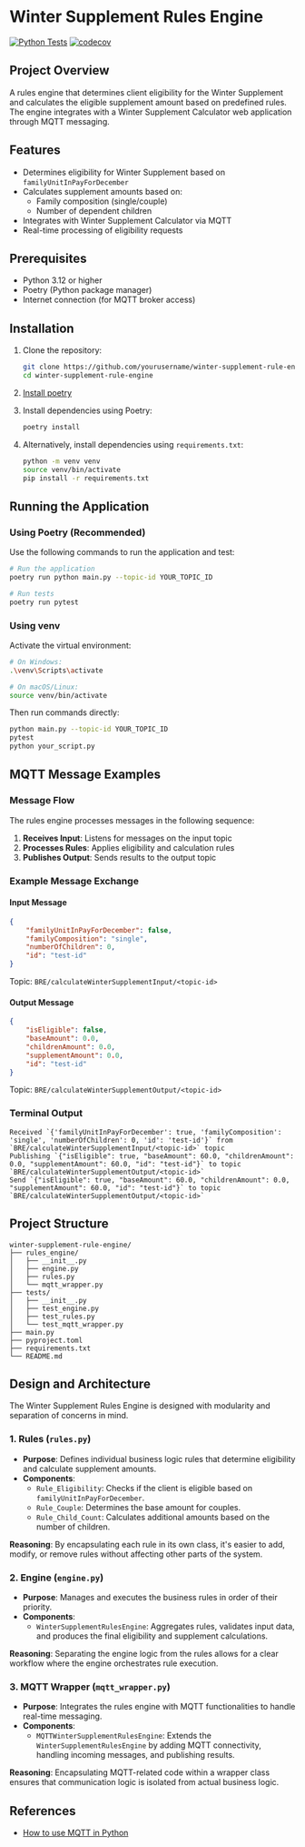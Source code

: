 # Winter Supplement Rules Engine

[![Python Tests](https://github.com/Yurui-Feng/winter-supplement-rules-engine/actions/workflows/python-test.yml/badge.svg)](https://github.com/Yurui-Feng/winter-supplement-rules-engine/actions/workflows/python-tests.yml)
[![codecov](https://codecov.io/gh/Yurui-Feng/winter-supplement-rules-engine/branch/main/graph/badge.svg)](https://codecov.io/gh/Yurui-Feng/winter-supplement-rules-engine)

## Project Overview

A rules engine that determines client eligibility for the Winter Supplement and calculates the eligible supplement amount based on predefined rules. The engine integrates with a Winter Supplement Calculator web application through MQTT messaging.

## Features

- Determines eligibility for Winter Supplement based on `familyUnitInPayForDecember`
- Calculates supplement amounts based on:
  - Family composition (single/couple)
  - Number of dependent children
- Integrates with Winter Supplement Calculator via MQTT
- Real-time processing of eligibility requests

## Prerequisites

- Python 3.12 or higher
- Poetry (Python package manager)
- Internet connection (for MQTT broker access)

## Installation

1. Clone the repository:
   ```bash
   git clone https://github.com/yourusername/winter-supplement-rule-engine.git
   cd winter-supplement-rule-engine
   ```

2. [Install poetry](https://python-poetry.org/docs/) 

3. Install dependencies using Poetry:
   ```bash
   poetry install
   ```

4. Alternatively, install dependencies using `requirements.txt`:
   ```bash
   python -m venv venv
   source venv/bin/activate
   pip install -r requirements.txt
   ```

## Running the Application

### Using Poetry (Recommended)

Use the following commands to run the application and test:
```bash
# Run the application
poetry run python main.py --topic-id YOUR_TOPIC_ID

# Run tests
poetry run pytest
```

### Using venv

Activate the virtual environment:
```bash
# On Windows:
.\venv\Scripts\activate

# On macOS/Linux:
source venv/bin/activate
```

Then run commands directly:
```bash
python main.py --topic-id YOUR_TOPIC_ID
pytest
python your_script.py
```

## MQTT Message Examples

### Message Flow

The rules engine processes messages in the following sequence:

1. **Receives Input**: Listens for messages on the input topic
2. **Processes Rules**: Applies eligibility and calculation rules
3. **Publishes Output**: Sends results to the output topic

### Example Message Exchange

#### Input Message
```json
{
    "familyUnitInPayForDecember": false,
    "familyComposition": "single",
    "numberOfChildren": 0,
    "id": "test-id"
}
```
Topic: `BRE/calculateWinterSupplementInput/<topic-id>`

#### Output Message
```json
{
    "isEligible": false,
    "baseAmount": 0.0,
    "childrenAmount": 0.0,
    "supplementAmount": 0.0,
    "id": "test-id"
}
```
Topic: `BRE/calculateWinterSupplementOutput/<topic-id>`

### Terminal Output
```
Received `{'familyUnitInPayForDecember': true, 'familyComposition': 'single', 'numberOfChildren': 0, 'id': 'test-id'}` from `BRE/calculateWinterSupplementInput/<topic-id>` topic
Publishing `{"isEligible": true, "baseAmount": 60.0, "childrenAmount": 0.0, "supplementAmount": 60.0, "id": "test-id"}` to topic `BRE/calculateWinterSupplementOutput/<topic-id>`
Send `{"isEligible": true, "baseAmount": 60.0, "childrenAmount": 0.0, "supplementAmount": 60.0, "id": "test-id"}` to topic `BRE/calculateWinterSupplementOutput/<topic-id>`
```

## Project Structure

```
winter-supplement-rule-engine/
├── rules_engine/
│   ├── __init__.py
│   ├── engine.py
│   ├── rules.py
│   └── mqtt_wrapper.py
├── tests/
│   ├── __init__.py
│   ├── test_engine.py
│   ├── test_rules.py
│   └── test_mqtt_wrapper.py
├── main.py
├── pyproject.toml
├── requirements.txt
└── README.md
```

## Design and Architecture

The Winter Supplement Rules Engine is designed with modularity and separation of concerns in mind.

### 1. **Rules (`rules.py`)**

- **Purpose**: Defines individual business logic rules that determine eligibility and calculate supplement amounts.
- **Components**:
  - `Rule_Eligibility`: Checks if the client is eligible based on `familyUnitInPayForDecember`.
  - `Rule_Couple`: Determines the base amount for couples.
  - `Rule_Child_Count`: Calculates additional amounts based on the number of children.

**Reasoning**: By encapsulating each rule in its own class, it's easier to add, modify, or remove rules without affecting other parts of the system. 

### 2. **Engine (`engine.py`)**

- **Purpose**: Manages and executes the business rules in order of their priority.
- **Components**:
  - `WinterSupplementRulesEngine`: Aggregates rules, validates input data, and produces the final eligibility and supplement calculations.

**Reasoning**: Separating the engine logic from the rules allows for a clear workflow where the engine orchestrates rule execution.

### 3. **MQTT Wrapper (`mqtt_wrapper.py`)**

- **Purpose**: Integrates the rules engine with MQTT functionalities to handle real-time messaging.
- **Components**:
  - `MQTTWinterSupplementRulesEngine`: Extends the `WinterSupplementRulesEngine` by adding MQTT connectivity, handling incoming messages, and publishing results.

**Reasoning**: Encapsulating MQTT-related code within a wrapper class ensures that communication logic is isolated from actual business logic.

## References
- [How to use MQTT in Python](https://www.emqx.com/en/blog/how-to-use-mqtt-in-python)
